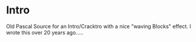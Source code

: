 # Intro
Old Pascal Source for an Intro/Cracktro with a nice "waving Blocks" effect.
I wrote this over 20 years ago.....
